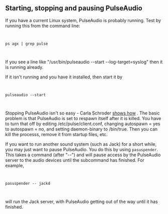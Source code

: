 
##  Starting, stopping and pausing PulseAudio 


If you have a current Linux system, PulseAudio is probably
running. Test by running this from the command line:

```

	
ps agx | grep pulse
	
      
```


If you see a line like "/usr/bin/pulseaudio --start --log-target=syslog"
then it is running already.


If it isn't running and you have it installed, then start it by

```

	
pulseaudio --start
	
      
```


Stopping PulseAudio isn't so easy - Carla Schroder [shows how](http://www.linuxplanet.com/linuxplanet/tutorials/7130/2) .
The basic problem is that PulseAudio is set to respawn itself
after it is killed. You have to turn that off by
editing /etc/pulse/client.conf,
changing autospawn = yes to autospawn = no,
and setting daemon-binary to /bin/true.
Then you can kill the processs, remove it from startup files, etc.


If you want to run another sound system (such as Jack) for a short
while, you may just want to pause PulseAudio. You do this by using `pasuspender`. This takes a command (after "--") and
will pause access by the PulseAudio server to the audio devices until
the subcommand has finished.
For example,

```

	
pasuspender -- jackd
	
      
```


will run the Jack server, with PulseAudio getting out of the way until
it has finished.
